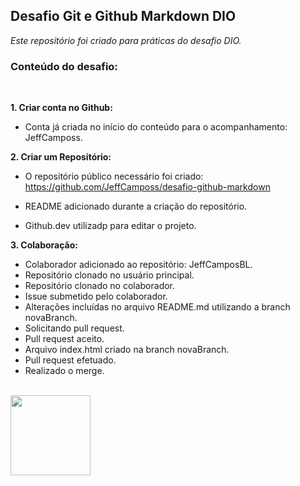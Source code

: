 ## Desafio Git e Github Markdown DIO
_Este repositório foi criado para práticas do desafio DIO._

### Conteúdo do desafio:
<br>

**1. Criar conta no Github:**

- Conta já criada no início do conteúdo para o acompanhamento: JeffCamposs.

**2. Criar um Repositório:**

- O repositório público necessário foi criado: https://github.com/JeffCamposs/desafio-github-markdown

- README adicionado durante a criação do repositório.

- Github.dev utilizadp para editar o projeto.

**3. Colaboração:**

- Colaborador adicionado ao repositório: JeffCamposBL.
- Repositório clonado no usuário principal.
- Repositório clonado no colaborador.
- Issue submetido pelo colaborador.
- Alterações incluídas no arquivo README.md utilizando a branch novaBranch.
- Solicitando pull request.
- Pull request aceito.
- Arquivo index.html criado na branch novaBranch.
- Pull request efetuado.
- Realizado o merge.
<br><br>
<img src="https://cdn.jsdelivr.net/gh/devicons/devicon@latest/icons/html5/html5-original.svg" width="128px">
          